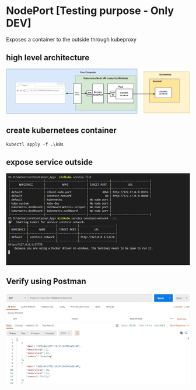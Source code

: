 # NodePort [Testing purpose - Only DEV]
Exposes a container to the outside through kubeproxy

## high level architecture 
![Cmdline](images/diagrams-dotnetCore_NodePort.png)

## create kubernetees container 
```docker
kubectl apply -f .\k8s
```
## expose service outside
![Cmdline](images/minikube_coretest_run.JPG)

## Verify using  Postman

![Cmdline](images/coretest_result_postman.JPG)